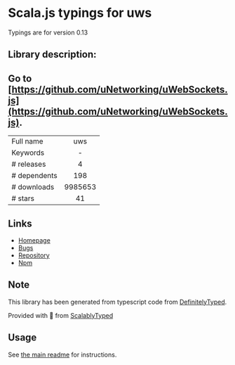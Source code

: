
# Scala.js typings for uws

Typings are for version 0.13

## Library description:
## Go to [https://github.com/uNetworking/uWebSockets.js](https://github.com/uNetworking/uWebSockets.js).

|                    |                 |
| ------------------ | :-------------: |
| Full name          | uws |
| Keywords           | - |
| # releases         | 4 |
| # dependents       | 198 |
| # downloads        | 9985653 |
| # stars            | 41 |

## Links
- [Homepage](https://github.com/uNetworking/uWebSockets.js#readme)
- [Bugs](https://github.com/uNetworking/uWebSockets.js/issues)
- [Repository](https://github.com/uNetworking/uWebSockets.js)
- [Npm](https://www.npmjs.com/package/uws)
    


## Note
This library has been generated from typescript code from [DefinitelyTyped](https://definitelytyped.org).

Provided with :purple_heart: from [ScalablyTyped](https://github.com/oyvindberg/ScalablyTyped)

## Usage
See [the main readme](../../readme.md) for instructions.


